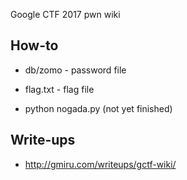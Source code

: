 Google CTF 2017 pwn wiki

## How-to

* db/zomo - password file
* flag.txt - flag file

* python nogada.py (not yet finished)

## Write-ups

* http://gmiru.com/writeups/gctf-wiki/
